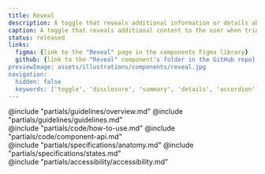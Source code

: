 ```yaml
---
title: Reveal
description: A toggle that reveals additional information or details about an element or content to the user when triggered.
caption: A toggle that reveals additional content to the user when triggered.
status: released
links:
  figma: {link to the "Reveal" page in the components Figma library}
  github: {link to the "Reveal" component's folder in the GitHub repo}
previewImage: assets/illustrations/components/reveal.jpg
navigation:
  hidden: false
  keywords: ['toggle', 'disclosure', 'summary', 'details', 'accordion']
---
```


<section data-tab="Guidelines">
  @include "partials/guidelines/overview.md"
  @include "partials/guidelines/guidelines.md"
</section>

<section data-tab="Code">
  @include "partials/code/how-to-use.md"
  @include "partials/code/component-api.md"
  <!-- @include "partials/code/showcase.md" -->
</section>

<section data-tab="Specifications">
  @include "partials/specifications/anatomy.md"
  @include "partials/specifications/states.md"
</section>

<section data-tab="Accessibility">
  @include "partials/accessibility/accessibility.md"
</section>